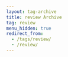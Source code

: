 ```yaml
---
layout: tag-archive
title: review Archive
tag: review
menu_hidden: true
redirect_from:
  - /tags/review/
  - /review/
---
```

